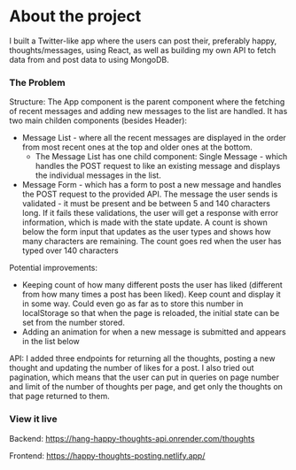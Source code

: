 # About the project

I built a Twitter-like app where the users can post their, preferably happy, thoughts/messages, using React, as well as building my own API to fetch data from and post data to using MongoDB.

### The Problem
Structure:
  The App component is the parent component where the fetching of recent messages and adding new messages to the list are handled.
  It has two main childen components (besides Header): 
  - Message List - where all the recent messages are displayed in the order from most recent ones at the top and older ones at the bottom.
    + The Message List has one child component: Single Message - which handles the POST request to like an existing message and displays the individual messages in the list.
  - Message Form - which has a form to post a new message and handles the POST request to the provided API. The message the user sends is validated - it must be present and be between 5 and 140 characters long. If it fails these validations, the user will get a response with error information, which is made with the state update. A count is shown below the form input that updates as the user types and shows how many characters are remaining. The count goes red when the user has typed over 140 characters

Potential improvements:
- Keeping count of how many different posts the user has liked (different from how many times a post has been liked). Keep count and display it in some way. Could even go as far as to store this number in localStorage so that when the page is reloaded, the initial state can be set from the number stored.
- Adding an animation for when a new message is submitted and appears in the list below

API: I added three endpoints for returning all the thoughts, posting a new thought and updating the number of likes for a post. I also tried out pagination, which means that the user can put in queries on page number and limit of the number of thoughts per page, and get only the thoughts on that page returned to them.

### View it live

Backend: https://hang-happy-thoughts-api.onrender.com/thoughts

Frontend: https://happy-thoughts-posting.netlify.app/
